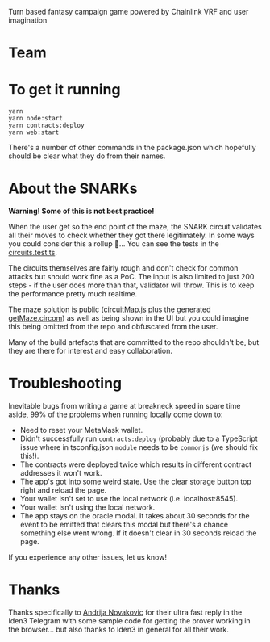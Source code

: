 Turn based fantasy campaign game powered by Chainlink VRF and user imagination

# Team


# To get it running

```
yarn
yarn node:start
yarn contracts:deploy
yarn web:start
```

There's a number of other commands in the package.json which hopefully should be clear what they do from their names.

# About the SNARKs

**Warning! Some of this is not best practice!**

When the user get so the end point of the maze, the SNARK circuit validates all their moves to check whether they got there legitimately. In some ways you could consider this a rollup 🤔... You can see the tests in the [circuits.test.ts](./circuits/circuits.test.ts).

The circuits themselves are fairly rough and don't check for common attacks but should work fine as a PoC. The input is also limited to just 200 steps - if the user does more than that, validator will throw. This is to keep the performance pretty much realtime.

The maze solution is public ([circuitMap.js](./src/Maze/circuitMap.js) plus the generated [getMaze.circom](./circuits/functions/getMaze.circom)) as well as being shown in the UI but you could imagine this being omitted from the repo and obfuscated from the user.

Many of the build artefacts that are committed to the repo shouldn't be, but they are there for interest and easy collaboration.

# Troubleshooting

Inevitable bugs from writing a game at breakneck speed in spare time aside, 99% of the problems when running locally come down to:

- Need to reset your MetaMask wallet.
- Didn't successfully run `contracts:deploy` (probably due to a TypeScript issue where in tsconfig.json `module` needs to be `commonjs` (we should fix this!).
- The contracts were deployed twice which results in different contract addresses it won't work.
- The app's got into some weird state. Use the clear storage button top right and reload the page.
- Your wallet isn't set to use the local network (i.e. localhost:8545).
- Your wallet isn't using the local network.
- The app stays on the oracle modal. It takes about 30 seconds for the event to be emitted that clears this modal but there's a chance something else went wrong. If it doesn't clear in 30 seconds reload the page.

If you experience any other issues, let us know!

# Thanks

Thanks specifically to [
Andrija Novakovic](https://github.com/akinovak) for their ultra fast reply in the Iden3 Telegram with some sample code for getting the prover working in the browser... but also thanks to Iden3 in general for all their work.